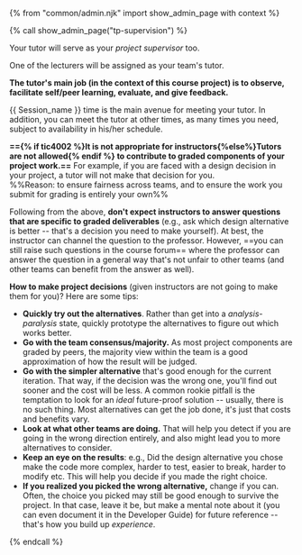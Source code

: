 {% from "common/admin.njk" import show_admin_page with context %}

{% call show_admin_page("tp-supervision") %}
<div id="main">

<div tags="m--cs2113 m--cs2103">

Your tutor will serve as your _project supervisor_ too.
</div>
<div tags="m--tic4001 m--tic4002">

One of the lecturers will be assigned as your team's tutor.
</div>
<div tags="m--cs2113 m--cs2103">

**The tutor's main job (in the context of this course project) is to observe, facilitate self/peer learning, evaluate, and give feedback.**

{{ Session_name }} time is the main avenue for meeting your tutor. In addition, you can meet the tutor at other times, as many times you need, subject to availability in his/her schedule.
</div>
<div tags="m--cs2113 m--cs2103 m--tic4002" id="making-project-decisions">

**=={% if tic4002 %}It is not appropriate for instructors{%else%}Tutors are not allowed{% endif %} to contribute to graded components of your project work.==** For example, if you are faced with a design decision in your project, a tutor will not make that decision for you.<br>
 %%Reason: to ensure fairness across teams, and to ensure the work you submit for grading is entirely your own%%

Following from the above, **don't expect instructors to answer questions that are specific to graded deliverables** (e.g., ask which design alternative is better -- that's a decision you need to make yourself). <span tags="m--cs2103 m--cs2113">At best, the instructor can channel the question to the professor.</span> However, ==you can still raise such questions in the course forum== where the professor can answer the question in a general way that's not unfair to other teams (and other teams can benefit from the answer as well).

<box type="tip" seamless>

**How to make project decisions** (given instructors are not going to make them for you)? Here are some tips:

* **Quickly try out the alternatives**. Rather than get into a _analysis-paralysis_ state, quickly prototype the alternatives to figure out which works better.
* **Go with the team consensus/majority.** As most project components are graded by peers, the majority view within the team is a good approximation of how the result will be judged.
* **Go with the simpler alternative** that's good enough for the current iteration. That way, if the decision was the wrong one, you'll find out sooner and the cost will be less. A common rookie pitfall is the temptation to look for an _ideal_ future-proof solution -- usually, there is no such thing. Most alternatives can get the job done, it's just that costs and benefits vary.
* **Look at what other teams are doing.** That will help you detect if you are going in the wrong direction entirely, and also might lead you to more alternatives to consider.
* **Keep an eye on the results**: e.g., Did the design alternative you chose make the code more complex, harder to test, easier to break, harder to modify etc. This will help you decide if you made the right choice.
* **If you realized you picked the wrong alternative,** change if you can. Often, the choice you picked may still be good enough to survive the project. In that case, leave it be, but make a mental note about it (you can even document it in the Developer Guide) for future reference -- that's how you build up _experience_.

</box>
</div>

</div>

{% endcall %}
